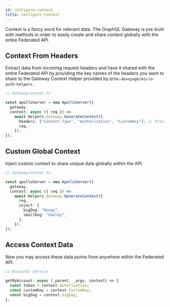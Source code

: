 ```yaml
---
id: configure-context
title: Configure Context
---
```


Context is a fancy word for relevant data. The GraphQL Gateway is pre-built with methods in order to easily create and share context globally with the entire Federated API.

## Context From Headers

Extract data from incoming request headers and have it shared with the entire Federated API by providing the key names of the headers you want to share to the Gateway Context Helper provided by `@the-devoyage/micro-auth-helpers`.

```ts
// Gateway/server.ts

const apolloServer = new ApolloServer({
  gateway,
  context: async ({ req }) =>
    await Helpers.Gateway.GenerateContext({
      headers: ["Content-Type", "Authorization", "CustomKey"], // Provide they key names here.
      req,
    }),
});
```

## Custom Global Context

Inject custom context to share unique data globally within the API.

```ts
// Gateway/server.ts

const apolloServer = new ApolloServer({
  gateway,
  context: async ({ req }) =>
    await Helpers.Gateway.GenerateContext({
      req,
      inject: {
        bigDog: "Bongo",
        smallDog: "Oakley",
      },
    }),
});
```

## Access Context Data

Now you may access these data points from anywhere within the Federated API.

```ts
// Accounts Service

getMyAccount: async (_parent, _args, context) => {
  const token = context.Autorization;
  const customKey = context.CustomKey;
  const bigDog = context.bigDog;
};
```
